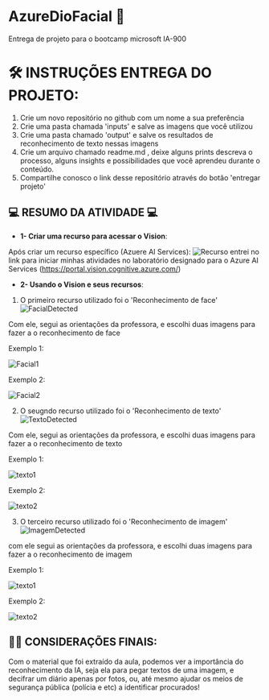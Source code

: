 # AzureDioFacial 🏴󠁭󠁤󠁩󠁡󠁿
Entrega de projeto para o bootcamp microsoft IA-900


# 🛠️ INSTRUÇÕES ENTREGA DO PROJETO: 

1. Crie um novo repositório no github com um nome a sua preferência
2. Crie uma pasta chamada 'inputs' e salve as imagens que você utilizou
3. Crie uma pasta chamado 'output' e salve os resultados de reconhecimento de texto nessas imagens
4. Crie um arquivo chamado readme.md , deixe alguns prints descreva o processo, alguns insights e possibilidades que você aprendeu durante o conteúdo.
5. Compartilhe conosco o link desse repositório através do botão 'entregar projeto'


## 💻 RESUMO DA ATIVIDADE 💻 

- **1- Criar uma recurso para acessar o Vision**: 

Após criar um recurso específico (Azuere AI Services): ![Recurso](recursocriado.png) entrei no link para iniciar minhas atividades no laboratório designado para o Azure AI Services (https://portal.vision.cognitive.azure.com/)



- **2- Usando o Vision e seus recursos**: 

1) O primeiro recurso utilizado foi o 'Reconhecimento de face' ![FacialDetected](facial.png)

Com ele, segui as orientações da professora, e escolhi duas imagens para fazer a o reconhecimento de face

Exemplo 1:

![Facial1](/outpout/facial1R.png)

Exemplo 2:

![Facial2](/outpout/facial2R.png)


2) O seugndo recurso utilizado foi o 'Reconhecimento de texto' ![TextoDetected](texto.png)

Com ele, segui as orientações da professora, e escolhi duas imagens para fazer a o reconhecimento de texto

Exemplo 1:

![texto1](/outpout/extract1R.png)

Exemplo 2:

![texto2](/outpout/extract2R.png)

3) O terceiro recurso utilizado foi o 'Reconhecimento de imagem' ![ImagemDetected](captions.png)

com ele segui as orientações da professora, e escolhi duas imagens para fazer a o reconhecimento de imagem

Exemplo 1:

![texto1](/outpout/caption1R.png)

Exemplo 2:

![texto2](/outpout/caption2R.png)


## ✍🏻 CONSIDERAÇÕES FINAIS:

Com o material que foi extraído da aula, podemos ver a importância do reconhecimento da IA, seja ela para pegar textos de uma imagem, e decifrar um diário apenas por fotos, ou, até mesmo ajudar os meios de segurança pública (polícia e etc) a identificar procurados!
